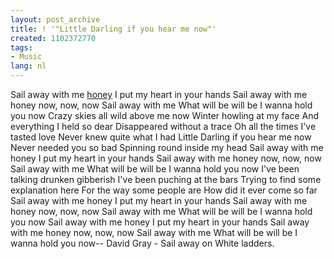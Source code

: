 ```yaml
---
layout: post_archive
title: ! '"Little Darling if you hear me now"'
created: 1102372770
tags:
- Music
lang: nl
---
```

 Sail away with me [honey](http://www.chiquechick.com) I put my heart in your hands Sail away with me honey now, now, now Sail away with me What will be will be I wanna hold you now Crazy skies all wild above me now Winter howling at my face And everything I held so dear Disappeared without a trace Oh all the times I've tasted love Never knew quite what I had Little Darling if you hear me now Never needed you so bad Spinning round inside my head  Sail away with me honey I put my heart in your hands Sail away with me honey now, now, now Sail away with me What will be will be I wanna hold you now  I've been talking drunken gibberish I've been puching at the bars Trying to find some explanation here For the way some people are How did it ever come so far  Sail away with me honey I put my heart in your hands Sail away with me honey now, now, now Sail away with me What will be will be I wanna hold you now Sail away with me honey I put my heart in your hands Sail away with me honey now, now, now Sail away with me What will be will be I wanna hold you now-- David Gray - Sail away on White ladders.
